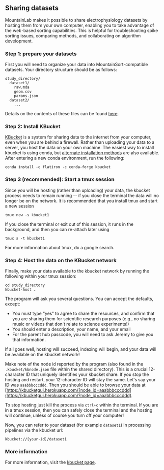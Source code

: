 ## Sharing datasets

MountainLab makes it possible to share electrophysiology datasets by hosting them from your own computer, enabling you to take advantage of the web-based sorting capabilities. This is helpful for troubleshooting spike sorting issues, comparing methods, and collaborating on algorithm development.

### Step 1: prepare your datasets

First you will need to organize your data into MountainSort-compatible datasets. Your directory structure should be as follows:

```
study_directory/
  dataset1/
    raw.mda
    geom.csv
    params.json
  dataset2/
    ...
```

Details on the contents of these files can be found [here](preparing_datasets.md).

### Step 2: Install KBucket

[KBucket](https://github.com/flatironinstitute/kbucket/blob/master/README.md) is a system for sharing data to the internet from your computer, even when you are behind a firewall. Rather than uploading your data to a server, you host the data on your own machine. The easiest way to install kbucket is using conda, but [alternate installation methods](https://github.com/flatironinstitute/kbucket/blob/master/README.md) are also available. After entering a new conda environment, run the following:

```
conda install -c flatiron -c conda-forge kbucket
```

### Step 3 (recommended): Start a tmux session

Since you will be hosting (rather than uploading) your data, the kbucket process needs to remain running -- if you close the terminal the data will no longer be on the network. It is recommended that you install tmux and start a new session

```
tmux new -s kbucket1
```

If you close the terminal or exit out of this session, it runs in the background, and then you can re-attach later using

```
tmux a -t kbucket1
```

For more information about tmux, do a google search.


### Step 4: Host the data on the KBucket network

Finally, make your data available to the kbucket network by running the following within your tmux session:

```
cd study_directory
kbucket-host .
```

The program will ask you several questions. You can accept the defaults, except:

* You must type "yes" to agree to share the resources, and confirm that you are sharing them for scientific research purposes (e.g., no sharing music or videos that don't relate to science experiments!)
* You should enter a description, your name, and your email
* For the parent hub passcode, you will need to ask Jeremy to give you that information.

If all goes well, hosting will succeed, indexing will begin, and your data will be available on the kbucket network!

Make note of the node id reported by the program (also found in the `.kbucket/kbnode.json` file within the shared directory). This is a crucial 12-character ID that uniquely identifies your kbucket share. If you stop the hosting and restart, your 12-character ID will stay the same. Let's say your ID was `aaabbbcccddd`. Then you should be able to browse your data at [https://kbucketgui.herokuapp.com/?node_id=aaabbbcccddd](https://kbucketgui.herokuapp.com/?node_id=aaabbbcccddd).

To stop hosting just kill the process via `ctrl+c` within the terminal. If you are in a tmux session, then you can safely close the terminal and the hosting will continue, unless of course you turn off your computer!

Now, you can refer to your dataset (for example `dataset1`) in processing pipelines via the kbucket url:

```
kbucket://[your-id]/dataset1
```

### More information

For more information, visit the [kbucket page](https://github.com/flatironinstitute/kbucket).